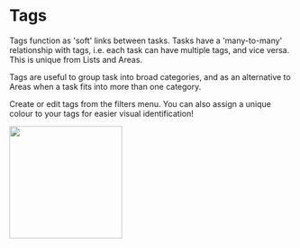 # Tags

Tags function as 'soft' links between tasks. Tasks have a 'many-to-many' relationship with tags, i.e. each task can have multiple tags, and vice versa. This is unique from Lists and Areas.  


Tags are useful to group task into broad categories, and as an alternative to Areas when a task fits into more than one category.  

Create or edit tags from the filters menu. You can also assign a unique colour to your tags for easier visual identification!


<img src="https://beetee17.github.io/docs/assets/YataDemoGifs/CreateTagDemo.gif" width="200">